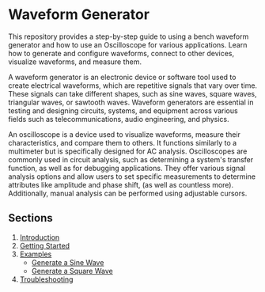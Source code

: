 # Waveform Generator

This repository provides a step-by-step guide to using a bench waveform generator and how to use an Oscilloscope for various applications. Learn how to generate and configure waveforms, connect to other devices, visualize waveforms, and measure them.

A waveform generator is an electronic device or software tool used to create electrical waveforms, which are repetitive signals that vary over time. These signals can take different shapes, such as sine waves, square waves, triangular waves, or sawtooth waves. Waveform generators are essential in testing and designing circuits, systems, and equipment across various fields such as telecommunications, audio engineering, and physics.

An oscilloscope is a device used to visualize waveforms, measure their characteristics, and compare them to others. It functions similarly to a multimeter but is specifically designed for AC analysis. Oscilloscopes are commonly used in circuit analysis, such as determining a system's transfer function, as well as for debugging applications. They offer various signal analysis options and allow users to set specific measurements to determine attributes like amplitude and phase shift, (as well as countless more). Additionally, manual analysis can be performed using adjustable cursors. 

## Sections
1. [Introduction](docs/basics.md)
2. [Getting Started](docs/getting_started.md)
3. [Examples](docs/examples)
   - [Generate a Sine Wave](docs/examples/sine_wave.md)
   - [Generate a Square Wave](docs/examples/square_wave.md)
4. [Troubleshooting](docs/examples/troubleshooting.md)
